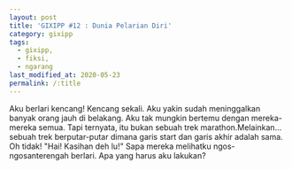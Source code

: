 ```yaml
---
layout: post
title: 'GIXIPP #12 : Dunia Pelarian Diri'
category: gixipp
tags:
  - gixipp,
  - fiksi,
  - ngarang
last_modified_at: 2020-05-23
permalink: /:title
---
```


Aku berlari kencang! Kencang sekali. Aku yakin sudah meninggalkan banyak orang jauh di belakang. Aku tak mungkin bertemu dengan mereka-mereka semua. Tapi ternyata, itu bukan sebuah trek marathon.Melainkan... sebuah trek berputar-putar dimana garis start dan garis akhir adalah sama. Oh tidak! "Hai! Kasihan deh lu!" Sapa mereka melihatku ngos-ngosanterengah berlari. Apa yang harus aku lakukan?
